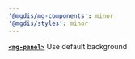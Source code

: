 ```yaml
---
'@mgdis/mg-components': minor
'@mgdis/styles': minor
---
```


[**`<mg-panel>`**](http://core.pages.mgdis.fr/core-ui/core-ui/storybook/?path=/docs/molecules-mg-panel--docs) Use **<mg-card>** default background
